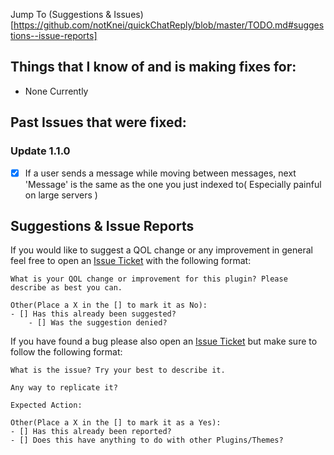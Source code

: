 Jump To (Suggestions & Issues)[https://github.com/notKnei/quickChatReply/blob/master/TODO.md#suggestions--issue-reports]

## Things that I know of and is making fixes for:

- None Currently

## Past Issues that were fixed:
### Update 1.1.0
-  [X] If a user sends a message while moving between messages, next 'Message' is the same as the one you just indexed to( Especially painful on large servers )

## Suggestions & Issue Reports
If you would like to suggest a QOL change or any improvement in general feel free to open an [Issue Ticket](https://github.com/notKnei/quickChatReply/issues/new) with the following format:

    What is your QOL change or improvement for this plugin? Please describe as best you can.
    
    Other(Place a X in the [] to mark it as No):
    - [] Has this already been suggested?
	    - [] Was the suggestion denied?
    

If you have found a bug please also open an [Issue Ticket](https://github.com/notKnei/quickChatReply/issues/new) but make sure to follow the following format:

    What is the issue? Try your best to describe it.
    
    Any way to replicate it?
    
    Expected Action:
    
    Other(Place a X in the [] to mark it as a Yes):
    - [] Has this already been reported?
    - [] Does this have anything to do with other Plugins/Themes?
    


